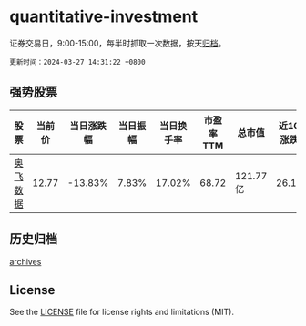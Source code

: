 # quantitative-investment

证券交易日，9:00-15:00，每半时抓取一次数据，按天[归档](archives)。

`更新时间：2024-03-27 14:31:22 +0800`

## 强势股票

|股票|当前价|当日涨跌幅|当日振幅|当日换手率|市盈率TTM|总市值|近10日涨跌幅|
|----|----|----|----|----|----|----|----|
|[奥飞数据](https://xueqiu.com/S/SZ300738)|12.77|-13.83%|7.83%|17.02%|68.72|121.77亿|26.19%|

## 历史归档

[archives](archives)

## License

See the [LICENSE](LICENSE) file for license rights and limitations (MIT).